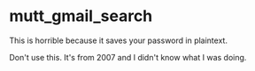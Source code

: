 mutt_gmail_search
=================

This is horrible because it saves your password in plaintext.

Don't use this. It's from 2007 and I didn't know what I was doing.
